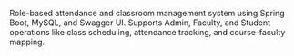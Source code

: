 Role-based attendance and classroom management system using Spring Boot, MySQL, and Swagger UI. Supports Admin, Faculty, and Student operations like class scheduling, attendance tracking, and course-faculty mapping.

